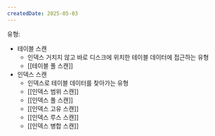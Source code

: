 ```yaml
---
createdDate: 2025-05-03
---
```

유형:
- 테이블 스캔
	- 인덱스 거치지 않고 바로 디스크에 위치한 테이블 데이터에 접근하는 유형
	- [[테이블 풀 스캔]]
- 인덱스 스캔
	- 인덱스로 테이블 데이터를 찾아가는 유형
	- [[인덱스 범위 스캔]]
	- [[인덱스 풀 스캔]]
	- [[인덱스 고유 스캔]]
	- [[인덱스 루스 스캔]]
	- [[인덱스 병합 스캔]]